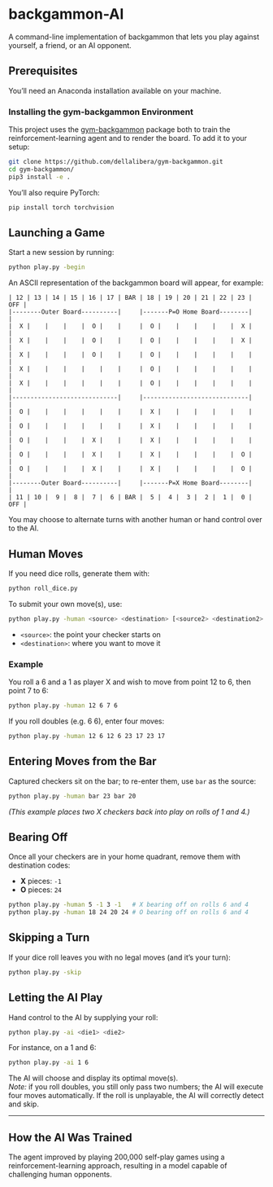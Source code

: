 # backgammon-AI

A command-line implementation of backgammon that lets you play against yourself, a friend, or an AI opponent.

## Prerequisites

You’ll need an Anaconda installation available on your machine.

### Installing the gym-backgammon Environment

This project uses the [gym-backgammon](https://github.com/dellalibera/gym-backgammon) package both to train the reinforcement-learning agent and to render the board. To add it to your setup:

```bash
git clone https://github.com/dellalibera/gym-backgammon.git
cd gym-backgammon/
pip3 install -e .
```

You’ll also require PyTorch:

```bash
pip install torch torchvision
```

## Launching a Game

Start a new session by running:

```bash
python play.py -begin
```

An ASCII representation of the backgammon board will appear, for example:

```
| 12 | 13 | 14 | 15 | 16 | 17 | BAR | 18 | 19 | 20 | 21 | 22 | 23 | OFF |
|--------Outer Board----------|     |-------P=O Home Board--------|     |
|  X |    |    |    |  O |    |     |  O |    |    |    |    |  X |     |
|  X |    |    |    |  O |    |     |  O |    |    |    |    |  X |     |
|  X |    |    |    |  O |    |     |  O |    |    |    |    |    |     |
|  X |    |    |    |    |    |     |  O |    |    |    |    |    |     |
|  X |    |    |    |    |    |     |  O |    |    |    |    |    |     |
|-----------------------------|     |-----------------------------|     |
|  O |    |    |    |    |    |     |  X |    |    |    |    |    |     |
|  O |    |    |    |    |    |     |  X |    |    |    |    |    |     |
|  O |    |    |    |  X |    |     |  X |    |    |    |    |    |     |
|  O |    |    |    |  X |    |     |  X |    |    |    |    |  O |     |
|  O |    |    |    |  X |    |     |  X |    |    |    |    |  O |     |
|--------Outer Board----------|     |-------P=X Home Board--------|     |
| 11 | 10 |  9 |  8 |  7 |  6 | BAR |  5 |  4 |  3 |  2 |  1 |  0 | OFF |
```

You may choose to alternate turns with another human or hand control over to the AI.

## Human Moves

If you need dice rolls, generate them with:

```bash
python roll_dice.py
```

To submit your own move(s), use:

```bash
python play.py -human <source> <destination> [<source2> <destination2> …]
```

- `<source>`: the point your checker starts on  
- `<destination>`: where you want to move it  

### Example

You roll a 6 and a 1 as player X and wish to move from point 12 to 6, then point 7 to 6:

```bash
python play.py -human 12 6 7 6
```

If you roll doubles (e.g. 6 6), enter four moves:

```bash
python play.py -human 12 6 12 6 23 17 23 17
```

## Entering Moves from the Bar

Captured checkers sit on the bar; to re-enter them, use `bar` as the source:

```bash
python play.py -human bar 23 bar 20
```

*(This example places two X checkers back into play on rolls of 1 and 4.)*

## Bearing Off

Once all your checkers are in your home quadrant, remove them with destination codes:

- **X** pieces: `-1`  
- **O** pieces: `24`  

```bash
python play.py -human 5 -1 3 -1   # X bearing off on rolls 6 and 4
python play.py -human 18 24 20 24 # O bearing off on rolls 6 and 4
```

## Skipping a Turn

If your dice roll leaves you with no legal moves (and it’s your turn):

```bash
python play.py -skip
```

## Letting the AI Play

Hand control to the AI by supplying your roll:

```bash
python play.py -ai <die1> <die2>
```

For instance, on a 1 and 6:

```bash
python play.py -ai 1 6
```

The AI will choose and display its optimal move(s).  
*Note:* if you roll doubles, you still only pass two numbers; the AI will execute four moves automatically. If the roll is unplayable, the AI will correctly detect and skip.

---

## How the AI Was Trained

The agent improved by playing 200,000 self-play games using a reinforcement-learning approach, resulting in a model capable of challenging human opponents.
